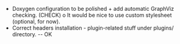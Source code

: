 * Doxygen configuration to be polished + add automatic GraphViz checking. (CHECK)
    o It would be nice to use custom stylesheet (optional, for now).
* Correct headers installation - plugin-related stuff under plugins/ directory. -- OK
